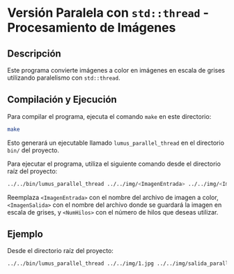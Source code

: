 # Versión Paralela con `std::thread` - Procesamiento de Imágenes

## Descripción

Este programa convierte imágenes a color en imágenes en escala de grises utilizando paralelismo con `std::thread`.

## Compilación y Ejecución

Para compilar el programa, ejecuta el comando `make` en este directorio:

```bash
make
```

Esto generará un ejecutable llamado `lumus_parallel_thread` en el directorio `bin/` del proyecto.

Para ejecutar el programa, utiliza el siguiente comando desde el directorio raíz del proyecto:

```bash
../../bin/lumus_parallel_thread ../../img/<ImagenEntrada> ../../img/<ImagenSalida> <NumHilos>
```

Reemplaza `<ImagenEntrada>` con el nombre del archivo de imagen a color, `<ImagenSalida>` con el nombre del archivo donde se guardará la imagen en escala de grises, y `<NumHilos>` con el número de hilos que deseas utilizar.

## Ejemplo

Desde el directorio raíz del proyecto:

```bash
../../bin/lumus_parallel_thread ../../img/1.jpg ../../img/salida_parallel_1.jpg 4
```
